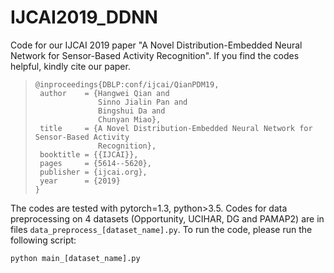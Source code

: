 

# IJCAI2019_DDNN
Code for our IJCAI 2019 paper "A Novel Distribution-Embedded Neural Network for Sensor-Based Activity Recognition". If you find the codes helpful, kindly cite our paper. 


> ```
>@inproceedings{DBLP:conf/ijcai/QianPDM19,
>  author    = {Hangwei Qian and
>               Sinno Jialin Pan and
>               Bingshui Da and
>               Chunyan Miao},
>  title     = {A Novel Distribution-Embedded Neural Network for Sensor-Based Activity
>               Recognition},
>  booktitle = {{IJCAI}},
>  pages     = {5614--5620},
>  publisher = {ijcai.org},
>  year      = {2019}
>}
> ```


The codes are tested with pytorch=1.3, python>3.5. Codes for data preprocessing on 4 datasets (Opportunity, UCIHAR, DG and PAMAP2) are in files `data_preprocess_[dataset_name].py`. To run the code, please run the following script:

```
python main_[dataset_name].py 
```




